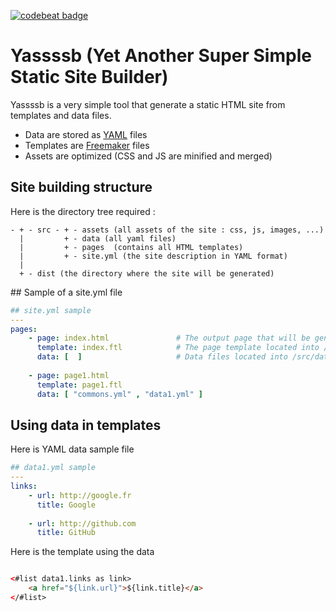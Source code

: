 [![codebeat badge](https://codebeat.co/badges/6d96fec7-fc34-43c7-87ff-408fc04e329d)](https://codebeat.co/projects/github-com-yassssb-yassssb-master)

# Yassssb (Yet Another Super Simple Static Site Builder)

Yassssb is a very simple tool that generate a static HTML site from templates and data files.

- Data are stored as [YAML](http://www.yaml.org/spec/1.2/spec.html) files
- Templates are [Freemaker](https://freemarker.apache.org/) files
- Assets are optimized (CSS and JS are minified and merged)


## Site building structure 

Here is the directory tree required :

```
- + - src - + - assets (all assets of the site : css, js, images, ...)
  |         + - data (all yaml files)
  |         + - pages  (contains all HTML templates)
  |         + - site.yml (the site description in YAML format)
  |    
  + - dist (the directory where the site will be generated)
```


## Sample of a site.yml file

``` yaml
## site.yml sample
---
pages:
    - page: index.html               # The output page that will be generated into /dist directory 
      template: index.ftl            # The page template located into /src/pages/
      data: [  ]                     # Data files located into /src/data/
    
    - page: page1.html
      template: page1.ftl
      data: [ "commons.yml" , "data1.yml" ]
```

## Using data in templates

Here is YAML data sample file 

``` yaml
## data1.yml sample
---
links:
    - url: http://google.fr
      title: Google
   
    - url: http://github.com
      title: GitHub
```

Here is the template using the data
``` html

<#list data1.links as link>
    <a href="${link.url}">${link.title}</a>
</#list>
```
 




      

